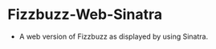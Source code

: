 Fizzbuzz-Web-Sinatra
====================

 + A web version of Fizzbuzz as displayed by using Sinatra. 
